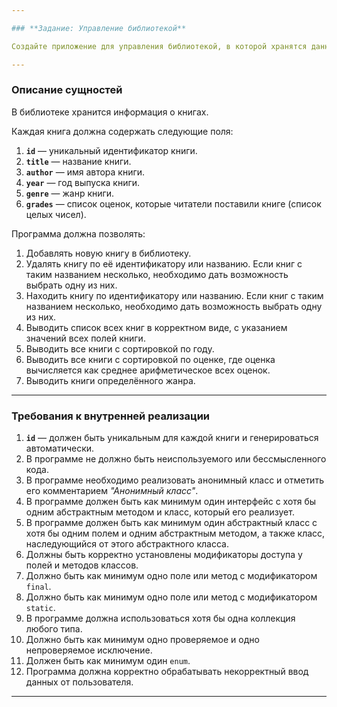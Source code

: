 ```yaml
---

### **Задание: Управление библиотекой**

Создайте приложение для управления библиотекой, в которой хранятся данные о книгах и их рейтингах.

---
```


### **Описание сущностей**

В библиотеке хранится информация о книгах.

Каждая книга должна содержать следующие поля:
1. **`id`** — уникальный идентификатор книги.
2. **`title`** — название книги.
3. **`author`** — имя автора книги.
4. **`year`** — год выпуска книги.
5. **`genre`** — жанр книги.
6. **`grades`** — список оценок, которые читатели поставили книге (список целых чисел).

Программа должна позволять:
1. Добавлять новую книгу в библиотеку.
2. Удалять книгу по её идентификатору или названию. Если книг с таким названием несколько, необходимо дать возможность выбрать одну из них.
3. Находить книгу по идентификатору или названию. Если книг с таким названием несколько, необходимо дать возможность выбрать одну из них.
4. Выводить список всех книг в корректном виде, с указанием значений всех полей книги.
5. Выводить все книги с сортировкой по году.
6. Выводить все книги с сортировкой по оценке, где оценка вычисляется как среднее арифметическое всех оценок.
7. Выводить книги определённого жанра.

---

### **Требования к внутренней реализации**

1. **`id`** — должен быть уникальным для каждой книги и генерироваться автоматически.
2. В программе не должно быть неиспользуемого или бессмысленного кода.
3. В программе необходимо реализовать анонимный класс и отметить его комментарием *"Анонимный класс"*.
4. В программе должен быть как минимум один интерфейс с хотя бы одним абстрактным методом и класс, который его реализует.
5. В программе должен быть как минимум один абстрактный класс с хотя бы одним полем и одним абстрактным методом, а также класс, наследующийся от этого абстрактного класса.
6. Должны быть корректно установлены модификаторы доступа у полей и методов классов.
7. Должно быть как минимум одно поле или метод с модификатором `final`.
8. Должно быть как минимум одно поле или метод с модификатором `static`.
9. В программе должна использоваться хотя бы одна коллекция любого типа.
10. Должно быть как минимум одно проверяемое и одно непроверяемое исключение.
11. Должен быть как минимум один `enum`.
12. Программа должна корректно обрабатывать некорректный ввод данных от пользователя.

---